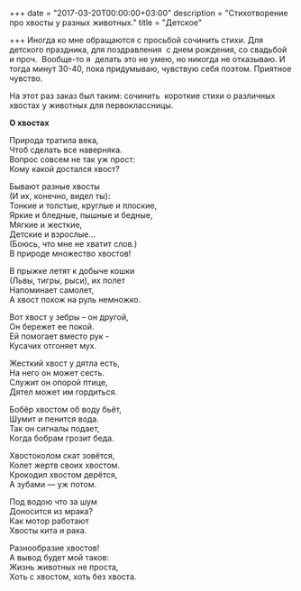 +++
date = "2017-03-20T00:00:00+03:00"
description = "Стихотворение про хвосты у разных животных."
title = "Детское"

+++
Иногда ко мне обращаются с просьбой сочинить стихи. Для детского праздника, для поздравления  с днем рождения, со свадьбой и проч.  Вообще-то я  делать это не умею, но никогда не отказываю. И тогда минут 30-40, пока придумываю, чувствую себя поэтом. Приятное чувство.

На этот раз заказ был таким: сочинить  короткие стихи о различных хвостах у животных для первоклассницы.




**О хвостах**

Природа тратила века,  
Чтоб сделать все наверняка.  
Вопрос совсем не так уж прост:  
Кому какой достался хвост?

Бывают разные хвосты  
(И их, конечно, видел ты):  
Тонкие и толстые, круглые и плоские,  
Яркие и бледные, пышные и бедные,  
Мягкие и жесткие,  
Детские и взрослые…  
(Боюсь, что мне не хватит слов.)  
В природе множество хвостов!

В прыжке летят к добыче кошки  
(Львы, тигры, рыси), их полет  
Напоминает самолет,  
А хвост похож на руль немножко.

Вот хвост у зебры – он другой,  
Он бережет ее покой.  
Ей помогает вместо рук -  
Кусачих отгоняет мух.

Жесткий хвост у дятла есть,  
На него он может сесть.  
Служит он опорой птице,  
Дятел может им гордиться.

Бобёр хвостом об воду бьёт,  
Шумит и пенится вода.  
Так он сигналы подает,  
Когда бобрам грозит беда.

Хвостоколом скат зовётся,  
Колет жертв своих хвостом.  
Крокодил хвостом дерётся,  
А зубами — уж потом.

Под водою что за шум  
Доносится из мрака?  
Как мотор работают  
Хвосты кита и рака.

Разнообразие хвостов!  
А вывод будет мой таков:  
Жизнь животных не проста,  
Хоть с хвостом, хоть без хвоста.